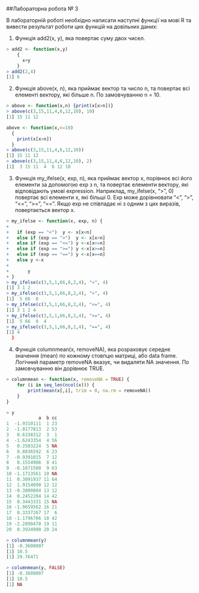 ##Лабораторна робота № 3

В лабораторній роботі необхідно написати наступні функції на мові R та вивести результат роботи цих функцій на довільних даних:

1.	Функція add2(x, y), яка повертає суму двох чисел.
```r
> add2 <- function(x,y) 
    {
      x+y
    }
> add2(2,4)
[1] 6
```
2.	Функція above(x, n), яка приймає вектор та число n, та повертає всі елементі вектору, які більше n. По замовчуванню n = 10.
```r
> above <- function(x,n) {print(x[x>n])}
> above(c(3,15,11,4,6,12,10), 10)
[1] 15 11 12

above <- function(x,n=10) 
  {
    print(x[x>n])
  }
> above(c(3,15,11,4,6,12,10))
[1] 15 11 12
> above(c(3,15,11,4,6,12,10), 2)
[1]  3 15 11  4  6 12 10
```

3.	Функція my_ifelse(x, exp, n), яка приймає вектор x, порівнює всі його елементи за допомогою exp з n, та повертає елементи вектору, які відповідають умові expression. Наприклад, my_ifelse(x, “>”, 0) повертає всі елементи x, які більші 0. Exp може дорівнювати “<”, “>”, “<=”, “>=”, “==”. Якщо exp не співпадає ні з одним з цих виразів, повертається вектор x.
```r
> my_ifelse <- function(x, exp, n) {
+       
+   if (exp == "<")  y <- x[x<n]
+   else if (exp == ">")  y <- x[x>n]
+   else if (exp == "<=") y <-x[x<=n]
+   else if (exp == ">=") y <-x[x>=n]
+   else if (exp == "==") y <-x[x==n]
+   else y <-x
+       
+       y
+ }
> my_ifelse(c(3,5,1,66,8,2,4), "<", 4)
[1] 3 1 2
> my_ifelse(c(3,5,1,66,8,2,4), ">", 4)
[1]  5 66  8
> my_ifelse(c(3,5,1,66,8,2,4), "<=", 4)
[1] 3 1 2 4
> my_ifelse(c(3,5,1,66,8,2,4), ">=", 4)
[1]  5 66  8  4
> my_ifelse(c(3,5,1,66,8,2,4), "==", 4)
[1] 4
  }
  ```
  
4.	Функція columnmean(x, removeNA), яка розраховує середнє значення (mean) по кожному стовпцю матриці, або data frame. Логічний параметр removeNA вказує, чи видаляти NA значення. По замовчуванню він дорівнює TRUE.
```r
> columnmean <- function(x, removeNA = TRUE) {
    for (i in seq_len(ncol(x))) {
        print(mean(x[,i], trim = 0, na.rm = removeNA))
    }
}

> y
            a  b cc
1  -1.9310111  1 23
2  -1.0177813  2 53
3   0.6338312  3  1
4  -1.6243354  4 56
5   0.2503224  5 NA
6   0.8836592  6 23
7  -0.9391015  7 12
8   0.1554986  8 41
9  -0.1671580  9 63
10 -1.1713561 10 NA
11  0.3091937 11 64
12  1.9154090 12 12
13 -0.3800804 13 12
14  0.2452204 14 42
15  0.3443331 15 NA
16 -1.9659562 16 21
17  0.3337267 17  6
18 -1.1796706 18 42
19 -2.2898470 19 11
20  0.3934900 20 24

> columnmean(y)
[1] -0.3600807
[1] 10.5
[1] 29.76471

> columnmean(y, FALSE)
[1] -0.3600807
[1] 10.5
[1] NA
```


